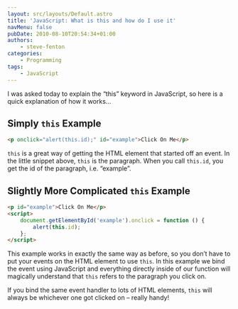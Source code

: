 ```yaml
---
layout: src/layouts/Default.astro
title: 'JavaScript: What is this and how do I use it'
navMenu: false
pubDate: 2010-08-10T20:54:34+01:00
authors:
    - steve-fenton
categories:
    - Programming
tags:
    - JavaScript
---
```


I was asked today to explain the “this” keyword in JavaScript, so here is a quick explanation of how it works…

## Simply `this` Example

```html
<p onclick="alert(this.id);" id="example">Click On Me</p>
```

`this` is a great way of getting the HTML element that started off an event. In the little snippet above, `this` is the paragraph. When you call `this.id`, you get the id of the paragraph, i.e. “example”.

## Slightly More Complicated `this` Example

```html
<p id="example">Click On Me</p>
<script>
    document.getElementById('example').onclick = function () {
        alert(this.id);
    };
</script>
```

This example works in exactly the same way as before, so you don’t have to put your events on the HTML element to use `this`. In this example we bind the event using JavaScript and everything directly inside of our function will magically understand that `this` refers to the paragraph you click on.

If you bind the same event handler to lots of HTML elements, `this` will always be whichever one got clicked on – really handy!